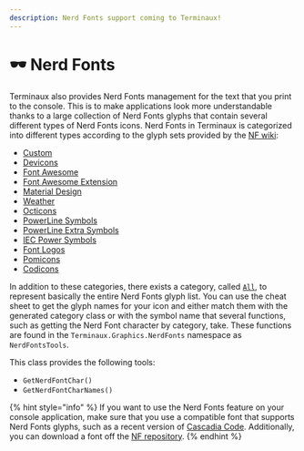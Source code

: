 ```yaml
---
description: Nerd Fonts support coming to Terminaux!
---
```


# 🕶️ Nerd Fonts

Terminaux also provides Nerd Fonts management for the text that you print to the console. This is to make applications look more understandable thanks to a large collection of Nerd Fonts glyphs that contain several different types of Nerd Fonts icons. Nerd Fonts in Terminaux is categorized into different types according to the glyph sets provided by the [NF wiki](https://github.com/ryanoasis/nerd-fonts/wiki/Glyph-Sets-and-Code-Points):

* [Custom](https://nerdfonts.com/cheat-sheet?q=nf-custom-)
* [Devicons](https://nerdfonts.com/cheat-sheet?q=nf-dev-)
* [Font Awesome](https://nerdfonts.com/cheat-sheet?q=nf-fa-)
* [Font Awesome Extension](https://nerdfonts.com/cheat-sheet?q=nf-fae-)
* [Material Design](https://nerdfonts.com/cheat-sheet?q=nf-md-)
* [Weather](https://nerdfonts.com/cheat-sheet?q=nf-weather-)
* [Octicons](https://nerdfonts.com/cheat-sheet?q=nf-oct-)
* [PowerLine Symbols](https://nerdfonts.com/cheat-sheet?q=nf-pl-)
* [PowerLine Extra Symbols](https://nerdfonts.com/cheat-sheet?q=nf-ple-)
* [IEC Power Symbols](https://nerdfonts.com/cheat-sheet?q=nf-iec-)
* [Font Logos](https://nerdfonts.com/cheat-sheet?q=nf-linux-)
* [Pomicons](https://nerdfonts.com/cheat-sheet?q=nf-pom-)
* [Codicons](https://nerdfonts.com/cheat-sheet?q=nf-code-)

In addition to these categories, there exists a category, called [`All`](https://nerdfonts.com/cheat-sheet?q=nf-), to represent basically the entire Nerd Fonts glyph list. You can use the cheat sheet to get the glyph names for your icon and either match them with the generated category class or with the symbol name that several functions, such as getting the Nerd Font character by category, take. These functions are found in the `Terminaux.Graphics.NerdFonts` namespace as `NerdFontsTools`.

This class provides the following tools:

* `GetNerdFontChar()`
* `GetNerdFontCharNames()`

{% hint style="info" %}
If you want to use the Nerd Fonts feature on your console application, make sure that you use a compatible font that supports Nerd Fonts glyphs, such as a recent version of [Cascadia Code](https://github.com/microsoft/cascadia-code). Additionally, you can download a font off the [NF repository](https://github.com/ryanoasis/nerd-fonts).
{% endhint %}
